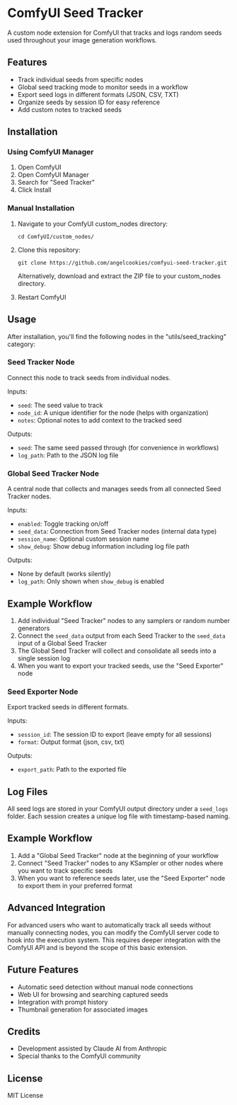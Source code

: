 # ComfyUI Seed Tracker

A custom node extension for ComfyUI that tracks and logs random seeds used throughout your image generation workflows.

## Features

- Track individual seeds from specific nodes
- Global seed tracking mode to monitor seeds in a workflow
- Export seed logs in different formats (JSON, CSV, TXT)
- Organize seeds by session ID for easy reference
- Add custom notes to tracked seeds

## Installation

### Using ComfyUI Manager

1. Open ComfyUI
2. Open ComfyUI Manager
3. Search for "Seed Tracker"
4. Click Install

### Manual Installation

1. Navigate to your ComfyUI custom_nodes directory:
   ```
   cd ComfyUI/custom_nodes/
   ```

2. Clone this repository:
   ```
   git clone https://github.com/angelcookies/comfyui-seed-tracker.git
   ```
   
   Alternatively, download and extract the ZIP file to your custom_nodes directory.

3. Restart ComfyUI

## Usage

After installation, you'll find the following nodes in the "utils/seed_tracking" category:

### Seed Tracker Node

Connect this node to track seeds from individual nodes.

Inputs:
- `seed`: The seed value to track
- `node_id`: A unique identifier for the node (helps with organization)
- `notes`: Optional notes to add context to the tracked seed

Outputs:
- `seed`: The same seed passed through (for convenience in workflows)
- `log_path`: Path to the JSON log file

### Global Seed Tracker Node

A central node that collects and manages seeds from all connected Seed Tracker nodes.

Inputs:
- `enabled`: Toggle tracking on/off
- `seed_data`: Connection from Seed Tracker nodes (internal data type)
- `session_name`: Optional custom session name
- `show_debug`: Show debug information including log file path

Outputs:
- None by default (works silently)
- `log_path`: Only shown when `show_debug` is enabled

## Example Workflow

1. Add individual "Seed Tracker" nodes to any samplers or random number generators
2. Connect the `seed_data` output from each Seed Tracker to the `seed_data` input of a Global Seed Tracker
3. The Global Seed Tracker will collect and consolidate all seeds into a single session log
4. When you want to export your tracked seeds, use the "Seed Exporter" node

### Seed Exporter Node

Export tracked seeds in different formats.

Inputs:
- `session_id`: The session ID to export (leave empty for all sessions)
- `format`: Output format (json, csv, txt)

Outputs:
- `export_path`: Path to the exported file

## Log Files

All seed logs are stored in your ComfyUI output directory under a `seed_logs` folder. Each session creates a unique log file with timestamp-based naming.

## Example Workflow

1. Add a "Global Seed Tracker" node at the beginning of your workflow
2. Connect "Seed Tracker" nodes to any KSampler or other nodes where you want to track specific seeds
3. When you want to reference seeds later, use the "Seed Exporter" node to export them in your preferred format

## Advanced Integration

For advanced users who want to automatically track all seeds without manually connecting nodes, you can modify the ComfyUI server code to hook into the execution system. This requires deeper integration with the ComfyUI API and is beyond the scope of this basic extension.

## Future Features

- Automatic seed detection without manual node connections
- Web UI for browsing and searching captured seeds
- Integration with prompt history
- Thumbnail generation for associated images

## Credits

- Development assisted by Claude AI from Anthropic
- Special thanks to the ComfyUI community

## License

MIT License
